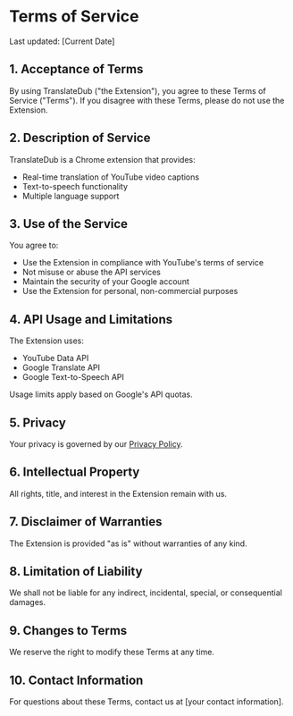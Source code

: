 # Terms of Service

Last updated: [Current Date]

## 1. Acceptance of Terms

By using TranslateDub ("the Extension"), you agree to these Terms of Service ("Terms"). If you disagree with these Terms, please do not use the Extension.

## 2. Description of Service

TranslateDub is a Chrome extension that provides:
- Real-time translation of YouTube video captions
- Text-to-speech functionality
- Multiple language support

## 3. Use of the Service

You agree to:
- Use the Extension in compliance with YouTube's terms of service
- Not misuse or abuse the API services
- Maintain the security of your Google account
- Use the Extension for personal, non-commercial purposes

## 4. API Usage and Limitations

The Extension uses:
- YouTube Data API
- Google Translate API
- Google Text-to-Speech API

Usage limits apply based on Google's API quotas.

## 5. Privacy

Your privacy is governed by our [Privacy Policy](privacy.md).

## 6. Intellectual Property

All rights, title, and interest in the Extension remain with us.

## 7. Disclaimer of Warranties

The Extension is provided "as is" without warranties of any kind.

## 8. Limitation of Liability

We shall not be liable for any indirect, incidental, special, or consequential damages.

## 9. Changes to Terms

We reserve the right to modify these Terms at any time.

## 10. Contact Information

For questions about these Terms, contact us at [your contact information]. 